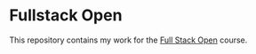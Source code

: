 # Fullstack Open

This repository contains my work for the [Full Stack Open](https://fullstackopen.com/en/) course.
